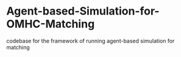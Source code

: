 # Agent-based-Simulation-for-OMHC-Matching
codebase for the framework of running agent-based simulation for matching
